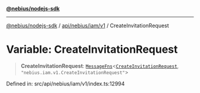 [**@nebius/nodejs-sdk**](../../../../../README.md)

***

[@nebius/nodejs-sdk](../../../../../README.md) / [api/nebius/iam/v1](../README.md) / CreateInvitationRequest

# Variable: CreateInvitationRequest

> **CreateInvitationRequest**: [`MessageFns`](../../../../../runtime/protos/core/interfaces/MessageFns.md)\<[`CreateInvitationRequest`](../interfaces/CreateInvitationRequest.md), `"nebius.iam.v1.CreateInvitationRequest"`\>

Defined in: src/api/nebius/iam/v1/index.ts:12994
